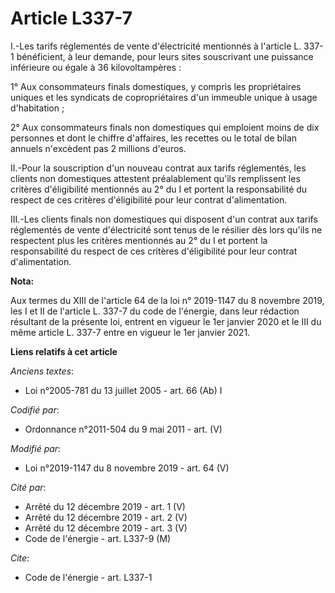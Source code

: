 # Article L337-7

I.-Les tarifs réglementés de vente d'électricité mentionnés à l'article L. 337-1 bénéficient, à leur demande, pour leurs
sites souscrivant une puissance inférieure ou égale à 36 kilovoltampères : 

1° Aux consommateurs finals domestiques, y compris les propriétaires uniques et les syndicats de copropriétaires d'un
immeuble unique à usage d'habitation ; 

2° Aux consommateurs finals non domestiques qui emploient moins de dix personnes et dont le chiffre d'affaires, les recettes
ou le total de bilan annuels n'excèdent pas 2 millions d'euros. 

II.-Pour la souscription d'un nouveau contrat aux tarifs réglementés, les clients non domestiques attestent préalablement
qu'ils remplissent les critères d'éligibilité mentionnés au 2° du I et portent la responsabilité du respect de ces critères
d'éligibilité pour leur contrat d'alimentation. 

III.-Les clients finals non domestiques qui disposent d'un contrat aux tarifs réglementés de vente d'électricité sont tenus
de le résilier dès lors qu'ils ne respectent plus les critères mentionnés au 2° du I et portent la responsabilité du respect
de ces critères d'éligibilité pour leur contrat d'alimentation.

**Nota:**

Aux termes du XIII de l'article 64 de la loi n° 2019-1147 du 8 novembre 2019, les I et II de l'article L. 337-7 du code de
l'énergie, dans leur rédaction résultant de la présente loi, entrent en vigueur le 1er janvier 2020 et le III du même article
L. 337-7 entre en vigueur le 1er janvier 2021.

**Liens relatifs à cet article**

_Anciens textes_:

  - Loi n°2005-781 du 13 juillet 2005 - art. 66 (Ab) I

_Codifié par_:

  - Ordonnance n°2011-504 du 9 mai 2011 - art. (V)

_Modifié par_:

  - Loi n°2019-1147 du 8 novembre 2019 - art. 64 (V)

_Cité par_:

  - Arrêté du 12 décembre 2019 - art. 1 (V)
  - Arrêté du 12 décembre 2019 - art. 2 (V)
  - Arrêté du 12 décembre 2019 - art. 3 (V)
  - Code de l'énergie - art. L337-9 (M)

_Cite_:

  - Code de l'énergie - art. L337-1
